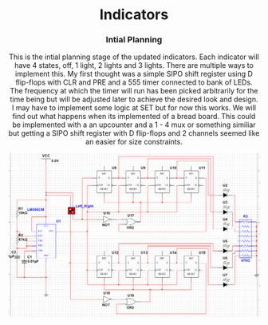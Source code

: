 <h1 align="center">
	Indicators
</h1>

<h3 align="center">
	Intial Planning
</h3>

<p align="center">
	This is the intial planning stage of the updated indicators.  Each indicator will have 4 states, off, 1 light, 2 lights and 3 lights.  There are multiple ways to
	implement this.  My first thought was a simple SIPO shift register using D flip-flops with CLR and PRE and a 555 timer connected to bank of LEDs.  The frequency at which the timer will run
	has been picked arbitrarily for the time being but will be adjusted later to achieve the desired look and design.  I may have to implement some logic at SET but for now this works.  We
	will find out what happens when its implemented of a bread board.  This could be implemented with a an upcounter and a 1 - 4 mux or something similiar but getting a SIPO shift register with 
	D flip-flops and 2 channels seemed like an easier for size constraints.

</p>
	<img src="https://github.com/Hollands09/Guild/blob/main/Volvo/taillights/images/indicator_d1.png">
</p>